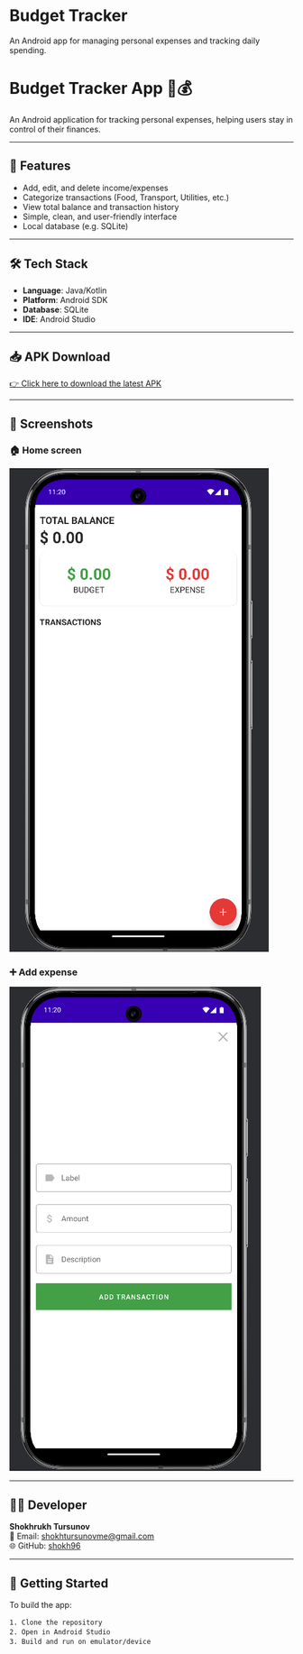 # Budget Tracker
An Android app for managing personal expenses and tracking daily spending.
# Budget Tracker App 🧾💰

An Android application for tracking personal expenses, helping users stay in control of their finances.

---

## 📱 Features

- Add, edit, and delete income/expenses
- Categorize transactions (Food, Transport, Utilities, etc.)
- View total balance and transaction history
- Simple, clean, and user-friendly interface
- Local database (e.g. SQLite)

---

## 🛠 Tech Stack

- **Language**: Java/Kotlin
- **Platform**: Android SDK
- **Database**: SQLite
- **IDE**: Android Studio

---

## 📥 APK Download

[👉 Click here to download the latest APK](https://drive.google.com/file/d/1umM9nD1Rdyple2h_koxENBv-kGIQn614/view?usp=drive_link)  

---
## 📸 Screenshots

### 🏠 Home screen
![Home](images/imagesscreenshot1.png)

### ➕ Add expense
![Add Expense](images/imagesscreenshot2.png)


---

## 🧑‍💻 Developer

**Shokhrukh Tursunov**  
📧 Email: shokhtursunovme@gmail.com  
🌐 GitHub: [shokh96](https://github.com/shokh96)

---

## 🏁 Getting Started

To build the app:

```bash
1. Clone the repository
2. Open in Android Studio
3. Build and run on emulator/device

